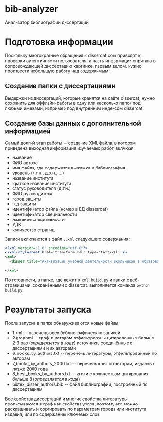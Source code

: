 # bib-analyzer
Анализатор библиографии диссертаций

# Подготовка информации
Поскольку многократные обращения к dissercat.com приводят к проверки аутентичности пользователя, а часть информации спрятана в сопровождающей диссертацию картинке, первым делом, нужно произвести небольшую работу над содержимым:

## Создание папки с диссертациями

Выдержки из диссертаций, которые хранятся на сайте dissercat, нужно сохранить для оффлайн-работы в одну или несколько папок под любыми именами, например под внутренним индексом dissercat.

## Создание базы данных с дополнительной информацией

Самый долгий этап работы -- создание XML файла, в котором приведена выходная информация изучаемых работ, вклчюая:
* название
* ФИО автора
* имя файла, где содержится выжимка и библиография
* уровень (к.т.н., д.э.н., ...)
* название института
* краткое название института
* статус руководителя (д.т.н.)
* ФИО руководителя
* город защиты
* год защиты
* идентификатор файла (номер в БД disserrcat)
* идентификатор специальности
* название специальности
* УДК
* количество страниц

Записи включаются в файл `0.xml` следуюшего содержания:

```XML
<?xml version="1.0" encoding="utf-8"?>
<?xml-stylesheet href='transform.xsl' type='text/xsl' ?>
<xml>
  <disser title="Активизация учебной деятельности школьников в образовательном процессе посредством применения информационно-коммуникативных технологий" author="Каве Зохре" filename="13.00.01/478311.html" level="-" inst="-" instshort="-" directorstatus="-" director="-"  city="-" year="2013" fileid="-" fieldid="-" fieldname="-" udk="-" pages="-" />
  ...
</xml>
```
По готовности, в папке, где лежит `0.xml`, `build.py` и папки с веб-страницами, сохранёнными с dissercat, выполняется команда `python build.py`.

# Результаты запуска

После запуска в папке обнаруживаются новые файлы:

* 1.xml -- перечень всех библиографических записей
* 2.graphml -- граф, в котором отфильтрованы цитированные больше 2-3 раз (*определяется в коде*) источники, соединённые с диссертациями и их авторами
* 6_books_by_authors.txt -- перечень литературы, отфильтрованный по авторам
* 7_books_by_authors_2000.txt -- перечень книг по авторам, изданных позже 2000 года
* 8_best_books_by_authors.txt -- книги с количеством цитирования больше 8 (*определяется в коде*)
* bibtex_disser_authors.bib -- файл библиографии, построенный по диссертациям

Все свойства диссертаций и многие свойства литературы прописываются в граф как свойства узлов, поэтому его можно раскрашивать и сортировать по параметрам города или института издания, или по содержанию ключевых слов.
